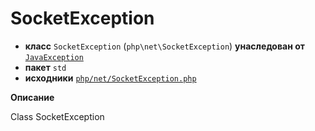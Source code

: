 # SocketException

- **класс** `SocketException` (`php\net\SocketException`) **унаследован от** [`JavaException`](https://github.com/jphp-compiler/jphp/blob/master/jphp-runtime/api-docs/classes/php/lang/JavaException.ru.md)
- **пакет** `std`
- **исходники** [`php/net/SocketException.php`](./src/main/resources/JPHP-INF/sdk/php/net/SocketException.php)

**Описание**

Class SocketException
